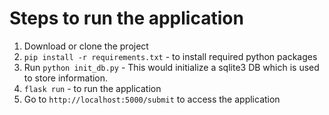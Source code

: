 # Steps to run the application

1. Download or clone the project
2. `pip install -r requirements.txt` - to install required python packages
3. Run `python init_db.py` - This would initialize a sqlite3 DB which is used to store information.
4. `flask run` - to run the application
5. Go to `http://localhost:5000/submit` to access the application
